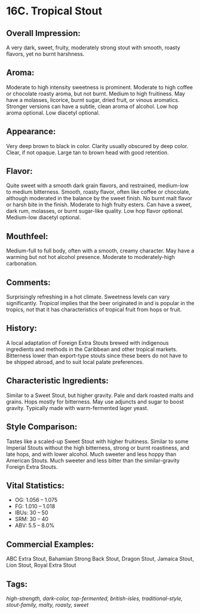 # 16C. Tropical Stout

## Overall Impression: 

A very dark, sweet, fruity, moderately strong stout with smooth, roasty flavors, yet no burnt harshness.

## Aroma: 

Moderate to high intensity sweetness is prominent. Moderate to high coffee or chocolate roasty aroma, but not burnt. Medium to high fruitiness. May have a molasses, licorice, burnt sugar, dried fruit, or vinous aromatics. Stronger versions can have a subtle, clean aroma of alcohol. Low hop aroma optional. Low diacetyl optional.

## Appearance: 

Very deep brown to black in color. Clarity usually obscured by deep color. Clear, if not opaque. Large tan to brown head with good retention.

## Flavor: 

Quite sweet with a smooth dark grain flavors, and restrained, medium-low to medium bitterness. Smooth, roasty flavor, often like coffee or chocolate, although moderated in the balance by the sweet finish. No burnt malt flavor or harsh bite in the finish. Moderate to high fruity esters. Can have a sweet, dark rum, molasses, or burnt sugar-like quality. Low hop flavor optional. Medium-low diacetyl optional.

## Mouthfeel: 

Medium-full to full body, often with a smooth, creamy character. May have a warming but not hot alcohol presence. Moderate to moderately-high carbonation.

## Comments: 

Surprisingly refreshing in a hot climate. Sweetness levels can vary significantly. _Tropical_ implies that the beer originated in and is popular in the tropics, not that it has characteristics of tropical fruit from hops or fruit.

## History: 

A local adaptation of Foreign Extra Stouts brewed with indigenous ingredients and methods in the Caribbean and other tropical markets. Bitterness lower than export-type stouts since these beers do not have to be shipped abroad, and to suit local palate preferences.

## Characteristic Ingredients: 

Similar to a Sweet Stout, but higher gravity. Pale and dark roasted malts and grains. Hops mostly for bitterness. May use adjuncts and sugar to boost gravity. Typically made with warm-fermented lager yeast.

## Style Comparison: 

Tastes like a scaled-up Sweet Stout with higher fruitiness. Similar to some Imperial Stouts without the high bitterness, strong or burnt roastiness, and late hops, and with lower alcohol. Much sweeter and less hoppy than American Stouts. Much sweeter and less bitter than the similar-gravity Foreign Extra Stouts.

## Vital Statistics:	

- OG:	1.056 – 1.075
- FG:	1.010 – 1.018
- IBUs:	30 – 50	
- SRM:	30 – 40	
- ABV:	5.5 – 8.0%

## Commercial Examples: 

ABC Extra Stout, Bahamian Strong Back Stout, Dragon Stout, Jamaica Stout, Lion Stout, Royal Extra Stout

## Tags: 

_high-strength, dark-color, top-fermented, british-isles, traditional-style, stout-family, malty, roasty, sweet_
